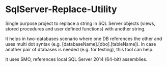 # SqlServer-Replace-Utility

Single purpose project to replace a string in SQL Server objects (views, stored procedures and user defined functions) with another string.

It helps in two-databases scenario where one DB references the other and uses multi dot syntax (e.g. [databaseName].[dbo].[tableName]). In case another pair of dtabases is needed (e.g. for testing), this tool can help.

It uses SMO, references local SQL Server 2014 (64-bit) assemblies.

